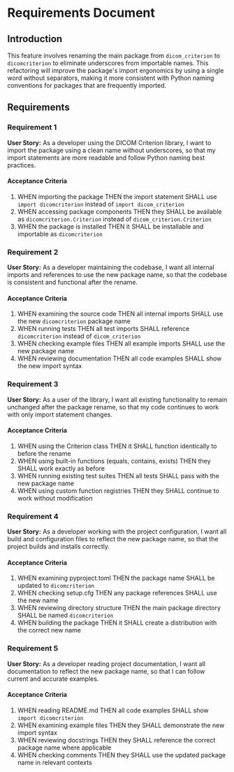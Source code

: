 # Requirements Document

## Introduction

This feature involves renaming the main package from `dicom_criterion` to `dicomcriterion` to eliminate underscores from importable names. This refactoring will improve the package's import ergonomics by using a single word without separators, making it more consistent with Python naming conventions for packages that are frequently imported.

## Requirements

### Requirement 1

**User Story:** As a developer using the DICOM Criterion library, I want to import the package using a clean name without underscores, so that my import statements are more readable and follow Python naming best practices.

#### Acceptance Criteria

1. WHEN importing the package THEN the import statement SHALL use `import dicomcriterion` instead of `import dicom_criterion`
2. WHEN accessing package components THEN they SHALL be available as `dicomcriterion.Criterion` instead of `dicom_criterion.Criterion`
3. WHEN the package is installed THEN it SHALL be installable and importable as `dicomcriterion`

### Requirement 2

**User Story:** As a developer maintaining the codebase, I want all internal imports and references to use the new package name, so that the codebase is consistent and functional after the rename.

#### Acceptance Criteria

1. WHEN examining the source code THEN all internal imports SHALL use the new `dicomcriterion` package name
2. WHEN running tests THEN all test imports SHALL reference `dicomcriterion` instead of `dicom_criterion`
3. WHEN checking example files THEN all example imports SHALL use the new package name
4. WHEN reviewing documentation THEN all code examples SHALL show the new import syntax

### Requirement 3

**User Story:** As a user of the library, I want all existing functionality to remain unchanged after the package rename, so that my code continues to work with only import statement changes.

#### Acceptance Criteria

1. WHEN using the Criterion class THEN it SHALL function identically to before the rename
2. WHEN using built-in functions (equals, contains, exists) THEN they SHALL work exactly as before
3. WHEN running existing test suites THEN all tests SHALL pass with the new package name
4. WHEN using custom function registries THEN they SHALL continue to work without modification

### Requirement 4

**User Story:** As a developer working with the project configuration, I want all build and configuration files to reflect the new package name, so that the project builds and installs correctly.

#### Acceptance Criteria

1. WHEN examining pyproject.toml THEN the package name SHALL be updated to `dicomcriterion`
2. WHEN checking setup.cfg THEN any package references SHALL use the new name
3. WHEN reviewing directory structure THEN the main package directory SHALL be named `dicomcriterion`
4. WHEN building the package THEN it SHALL create a distribution with the correct new name

### Requirement 5

**User Story:** As a developer reading project documentation, I want all documentation to reflect the new package name, so that I can follow current and accurate examples.

#### Acceptance Criteria

1. WHEN reading README.md THEN all code examples SHALL show `import dicomcriterion`
2. WHEN examining example files THEN they SHALL demonstrate the new import syntax
3. WHEN reviewing docstrings THEN they SHALL reference the correct package name where applicable
4. WHEN checking comments THEN they SHALL use the updated package name in relevant contexts